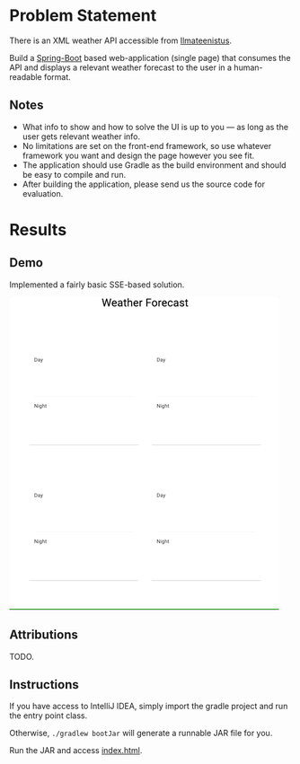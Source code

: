 # Problem Statement
There is an XML weather API accessible from [Ilmateenistus](http://www.ilmateenistus.ee/ilma_andmed/xml/forecast.php?lang=eng).

Build a [Spring-Boot](https://spring.io/guides) based web-application (single page) that consumes the API
and displays a relevant weather forecast to the user in a human-readable format.

## Notes
* What info to show and how to solve the UI is up to you — as long as the user gets relevant weather info.
* No limitations are set on the front-end framework, so use whatever framework you want and design the page however you see fit.
* The application should use Gradle as the build environment and should be easy to compile and run.
* After building the application, please send us the source code for evaluation.

# Results

## Demo

Implemented a fairly basic SSE-based solution.

![](ui-demo.gif)

## Attributions

TODO.

## Instructions

If you have access to IntelliJ IDEA, simply import the gradle project and run the entry point class.

Otherwise, `./gradlew bootJar` will generate a runnable JAR file for you.

Run the JAR and access [index.html](http://localhost:8080/index.html).
